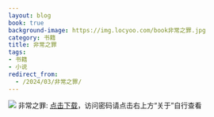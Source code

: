 ```yaml
---
layout: blog
book: true
background-image: https://img.locyoo.com/book非常之罪.jpg
category: 书籍
title: 非常之罪
tags:
- 书籍
- 小说
redirect_from:
  - /2024/03/非常之罪/
---
```

![](https://img.locyoo.com/book非常之罪.jpg)
非常之罪: <a name = "ref1" href="https://url18.ctfile.com/f/50983618-1253578624-ead209?p=3619">点击下载</a>，访问密码请点击右上方“关于”自行查看
